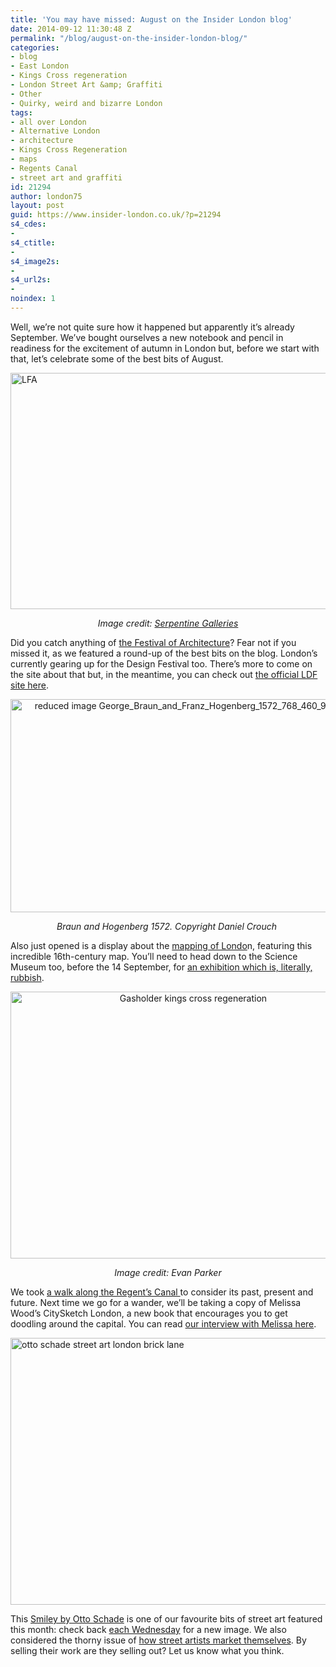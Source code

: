 ```yaml
---
title: 'You may have missed: August on the Insider London blog'
date: 2014-09-12 11:30:48 Z
permalink: "/blog/august-on-the-insider-london-blog/"
categories:
- blog
- East London
- Kings Cross regeneration
- London Street Art &amp; Graffiti
- Other
- Quirky, weird and bizarre London
tags:
- all over London
- Alternative London
- architecture
- Kings Cross Regeneration
- maps
- Regents Canal
- street art and graffiti
id: 21294
author: london75
layout: post
guid: https://www.insider-london.co.uk/?p=21294
s4_cdes:
- 
s4_ctitle:
- 
s4_image2s:
- 
s4_url2s:
- 
noindex: 1
---
```


Well, we&#8217;re not quite sure how it happened but apparently it&#8217;s already September. We&#8217;ve bought ourselves a new notebook and pencil in readiness for the excitement of autumn in London but, before we start with that, let&#8217;s celebrate some of the best bits of August.

[<img class="aligncenter wp-image-15869 size-full" src="/wp-content/uploads/2014/08/BeFunky_lfa-serpentine-pavillion.jpg_mini.jpg" alt="LFA" width="569" height="378" />](/wp-content/uploads/2014/08/BeFunky_lfa-serpentine-pavillion.jpg_mini.jpg)

<p style="text-align: center;">
  <em>Image credit: <a href="http://www.serpentinegalleries.org/" target="_blank">Serpentine Galleries</a></em>
</p>

Did you catch anything of <a href="/london-festival-of-architecture-2014-the-best-bits/" target="_blank">the Festival of Architecture</a>? Fear not if you missed it, as we featured a round-up of the best bits on the blog. London&#8217;s currently gearing up for the Design Festival too. There&#8217;s more to come on the site about that but, in the meantime, you can check out <a href="http://www.londondesignfestival.com/" target="_blank">the official LDF site here</a>.

<p style="text-align: center;">
  <a href="/wp-content/uploads/2014/08/reduced-image-George_Braun_and_Franz_Hogenberg_1572_768_460_90_s_c1.jpg"><img class="alignnone size-full wp-image-17001" src="/wp-content/uploads/2014/08/reduced-image-George_Braun_and_Franz_Hogenberg_1572_768_460_90_s_c1.jpg" alt="reduced image George_Braun_and_Franz_Hogenberg_1572_768_460_90_s_c1" width="569" height="341" /></a>
</p>

<p style="text-align: center;">
  <em>Braun and Hogenberg 1572. Copyright Daniel Crouch </em>
</p>

Also just opened is a display about the <a href="/mapping-london/" target="_blank">mapping of Londo</a>n, featuring this incredible 16th-century map. You&#8217;ll need to head down to the Science Museum too, before the 14 September, for <a href="/the-rubbish-collection-at-the-science-museum/">an exhibition which is, literally, rubbish</a>.

<p style="text-align: center;">
  <a href="/wp-content/uploads/2014/08/Gasholder.jpg"><img class="alignnone size-full wp-image-17024" src="/wp-content/uploads/2014/08/Gasholder.jpg" alt="Gasholder kings cross regeneration" width="569" height="427" /></a>
</p>

<p style="text-align: center;">
  <em>Image credit: Evan Parker</em>
</p>

We took <a href="/the-regents-canal-in-kings-cross-past-present-and-future/" target="_blank">a walk along the Regent&#8217;s Canal </a>to consider its past, present and future. Next time we go for a wander, we&#8217;ll be taking a copy of Melissa Wood&#8217;s CitySketch London, a new book that encourages you to get doodling around the capital. You can read <a href="/melissa-wood-illustrator-citysketch-london/" target="_blank">our interview with Melissa here</a>.

[<img class="aligncenter wp-image-15902 size-full" src="/wp-content/uploads/2014/08/ottoschade.jpg" alt="otto schade street art london brick lane" width="569" height="427" />](/wp-content/uploads/2014/08/ottoschade.jpg)

This <a href="/smiley-otto-schade-street-art-london-brick-lane/" target="_blank">Smiley by Otto Schade</a> is one of our favourite bits of street art featured this month: check back <a href="https://www.insider-london.co.uk/tag/street-art-picture-of-the-week/" target="_blank">each Wednesday</a> for a new image. We also considered the thorny issue of <a href="/streetwise-artful-marketing/" target="_blank">how street artists market themselves</a>. By selling their work are they selling out? Let us know what you think.

